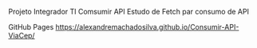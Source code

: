 Projeto Integrador TI
Comsumir API
Estudo de Fetch par consumo de API

GitHub Pages
https://alexandremachadosilva.github.io/Consumir-API-ViaCep/
